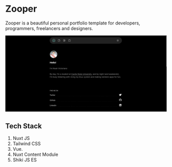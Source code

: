# Zooper

Zooper is a beautiful personal portfolio template for developers, programmers, freelancers and designers.

![Zooper template home preview](public/preview.jpg)



## Tech Stack

1. Nuxt JS
2. Tailwind CSS
3. Vue.
4. Nuxt Content Module
5. Shiki JS ES
